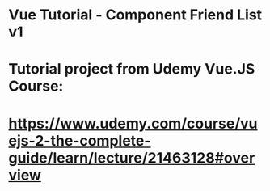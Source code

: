 # Vue Tutorial - Component Friend List v1

# Tutorial project from Udemy Vue.JS Course:
# https://www.udemy.com/course/vuejs-2-the-complete-guide/learn/lecture/21463128#overview
